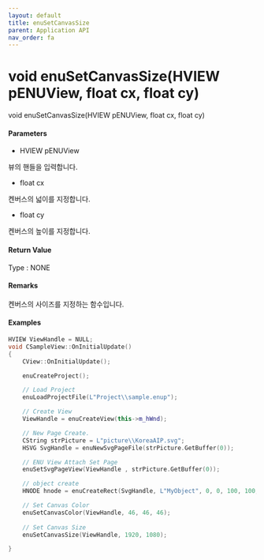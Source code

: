 ```yaml
---
layout: default
title: enuSetCanvasSize
parent: Application API
nav_order: fa
---
```

# void enuSetCanvasSize\(HVIEW pENUView, float cx, float cy\)

void enuSetCanvasSize\(HVIEW pENUView, float cx, float cy\)

#### Parameters

* HVIEW pENUView

뷰의 핸들을 입력합니다.

* float cx

켄버스의 넓이를 지정합니다.

* float cy

켄버스의 높이를 지정합니다.

#### Return Value

Type : NONE

#### Remarks

켄버스의 사이즈를 지정하는 함수입니다.

#### Examples

```cpp
HVIEW ViewHandle = NULL; 
void CSampleView::OnInitialUpdate() 
{ 
    CView::OnInitialUpdate(); 

    enuCreateProject(); 

    // Load Project
    enuLoadProjectFile(L"Project\\sample.enup"); 

    // Create View
    ViewHandle = enuCreateView(this->m_hWnd); 

    // New Page Create. 
    CString strPicture = L"picture\\KoreaAIP.svg"; 
    HSVG SvgHandle = enuNewSvgPageFile(strPicture.GetBuffer(0)); 

    // ENU View Attach Set Page 
    enuSetSvgPageView(ViewHandle , strPicture.GetBuffer(0)); 

    // object create
    HNODE hnode = enuCreateRect(SvgHandle, L"MyObject", 0, 0, 100, 100, 0, 0);

    // Set Canvas Color
    enuSetCanvasColor(ViewHandle, 46, 46, 46);
    
    // Set Canvas Size
    enuSetCanvasSize(ViewHandle, 1920, 1080);

}
```



